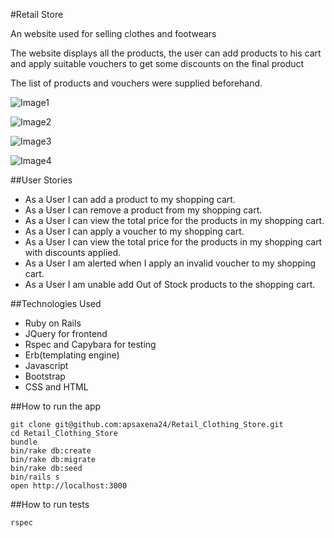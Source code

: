 #Retail Store

An website used for selling clothes and footwears

The website displays all the products, the user can add products to his cart and apply suitable vouchers to get some discounts on the final product

The list of products and vouchers were supplied beforehand.

![Image1](https://raw.githubusercontent.com/apsaxena24/Retail_Clothing_Store/master/screenshots/1.png)

![Image2](https://raw.githubusercontent.com/apsaxena24/Retail_Clothing_Store/master/screenshots/2.png)

![Image3](https://raw.githubusercontent.com/apsaxena24/Retail_Clothing_Store/master/screenshots/3.png)

![Image4](https://raw.githubusercontent.com/apsaxena24/Retail_Clothing_Store/master/screenshots/4.png)


##User Stories

* As a User I can add a product to my shopping cart.
* As a User I can remove a product from my shopping cart.
* As a User I can view the total price for the products in my shopping
cart.
* As a User I can apply a voucher to my shopping cart.
* As a User I can view the total price for the products in my shopping cart
with discounts applied.
* As a User I am alerted when I apply an invalid voucher to my shopping
cart.
* As a User I am unable add Out of Stock products to the shopping cart.


##Technologies Used

* Ruby on Rails
* JQuery for frontend
* Rspec and Capybara for testing
* Erb(templating engine)
* Javascript  
* Bootstrap
* CSS and HTML

##How to run the app

```
git clone git@github.com:apsaxena24/Retail_Clothing_Store.git
cd Retail_Clothing_Store
bundle
bin/rake db:create
bin/rake db:migrate
bin/rake db:seed
bin/rails s
open http://localhost:3000
```

##How to run tests

```
rspec
```
